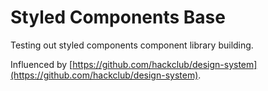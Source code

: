 # Styled Components Base

Testing out styled components component library building.

Influenced by [https://github.com/hackclub/design-system](https://github.com/hackclub/design-system).